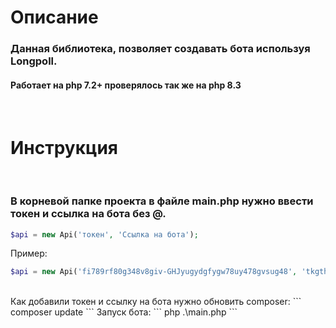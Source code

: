 <h1>Описание</h1>
<h3>Данная библиотека, позволяет создавать бота используя Longpoll.</h3>
<h4>Работает на php 7.2+ проверялось так же на php 8.3</h4>
<br>
<h1>Инструкция</h1>
<br>
<h3>В корневой папке проекта в файле main.php нужно ввести токен и ссылка на бота без @.</h3>

```php
$api = new Api('токен', 'Ссылка на бота'); 
```

Пример:
```php
$api = new Api('fi789rf80g348v8giv-GHJyugydgfygw78uy478gvsug48', 'tkgthis_bot'); 
```
<br>
Как добавили токен и ссылку на бота нужно обновить composer:
```
composer update
```
Запуск бота:
```
php .\main.php
```




